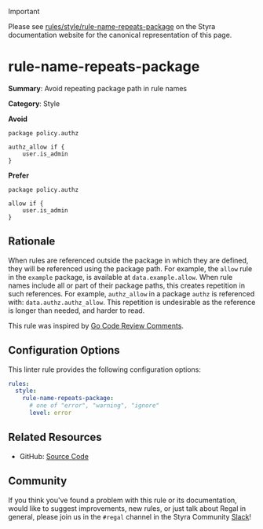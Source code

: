 > [!IMPORTANT]
> Please see [rules/style/rule-name-repeats-package](https://docs.styra.com/regal/rules/style/rule-name-repeats-package) on the Styra documentation website for the canonical representation of this page.

# rule-name-repeats-package

**Summary**: Avoid repeating package path in rule names

**Category**: Style

**Avoid**
```rego
package policy.authz

authz_allow if {
    user.is_admin
}
```

**Prefer**
```rego
package policy.authz

allow if {
    user.is_admin
}
```

## Rationale

When rules are referenced outside the package in which they are defined, they will be referenced using the package path.
For example, the `allow` rule in the `example` package, is available at `data.example.allow`. When rule names include
all or part of their package paths, this creates repetition in such references. For example, `authz_allow` in a package
`authz` is referenced with: `data.authz.authz_allow`. This repetition is undesirable as the reference is longer than
needed, and harder to read.

This rule was inspired by [Go Code Review Comments](https://github.com/golang/go/wiki/CodeReviewComments#package-names).

## Configuration Options

This linter rule provides the following configuration options:

```yaml
rules:
  style:
    rule-name-repeats-package:
      # one of "error", "warning", "ignore"
      level: error
```

## Related Resources

- GitHub: [Source Code](https://github.com/StyraInc/regal/blob/main/bundle/regal/rules/style/rule-name-repeats-package/rule_name_repeats_package.rego)

## Community

If you think you've found a problem with this rule or its documentation, would like to suggest improvements, new rules,
or just talk about Regal in general, please join us in the `#regal` channel in the Styra Community
[Slack](https://inviter.co/styra)!
